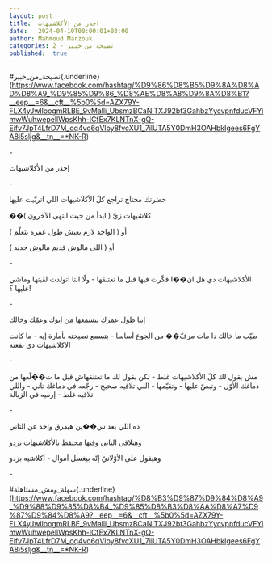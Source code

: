```yaml
---
layout: post
title:  احذر من الأكلاشيهات
date:   2024-04-10T00:00:01+03:00
author: Mahmoud Marzouk
categories: 2 - نصيحة من خبير
published:  true
---
```

\#نصيحة_من_خبير{.underline}(https://www.facebook.com/hashtag/%D9%86%D8%B5%D9%8A%D8%AD%D8%A9_%D9%85%D9%86_%D8%AE%D8%A8%D9%8A%D8%B1?__eep__=6&__cft__%5b0%5d=AZX79Y-FLX4yJwlIoogmRLBE_9vMalli_UbsmzBCaNlTXJ92bt3GahbzYycvpnfducVFYimwWuhwepellWpsKhh-ICfEx7KLNTnX-gQ-Eifv7JpT4LfrD7M_oq4vo6qVlby8fvcXU1_7ilUTA5Y0DmH3OAHbkIgees6FgYA8i5sljg&__tn__=*NK-R)

\-

إحذر من الأكلاشيهات

\-

حضرتك محتاج تراجع كلّ الأكلاشيهات اللي اتربّيت عليها

��كلاشيهات زيّ ( ابدأ من حيث انتهى الآخرون )

أو ( الواحد لازم يعيش طول عمره يتعلّم )

أو ( اللي مالوش قديم مالوش جديد )

\-

الأكلاشيهات دي هل ان��ا فكّرت فيها قبل ما تعتنقها - ولّا انتا اتولدت
لقيتها وماشي عليها ؟!

\-

إنتا طول عمرك بتسمعها من ابوك وعمّك وخالك

طيّب ما خالك دا مات مرفّ�� من الجوع أساسا - بتسمع نصيحته بأمارة إيه - ما
كانت الاكلاشيهات دي نفعته

\-

مش بقول لك كلّ الأكلاشيهات غلط - لكن بقول لك ما تعتنقهاش قبل ما ت��لّعها
من دماغك الأوّل - وتبصّ عليها - وتقيّمها - اللي تلاقيه صحيح - رجّعه في دماغك
تاني - واللي تلاقيه غلط - إرميه في الزبالة

\-

ده اللي بعد س��ين هيفرق واحد عن التاني

وهتلاقي التاني وقتها محتفظ بالأكلاشيهات بردو

وهيقول على الأوّلانيّ إنّه بيغسل أموال - أكلاشيه بردو

\-

\#سهلة_ومش_مستاهلة{.underline}(https://www.facebook.com/hashtag/%D8%B3%D9%87%D9%84%D8%A9_%D9%88%D9%85%D8%B4_%D9%85%D8%B3%D8%AA%D8%A7%D9%87%D9%84%D8%A9?__eep__=6&__cft__%5b0%5d=AZX79Y-FLX4yJwlIoogmRLBE_9vMalli_UbsmzBCaNlTXJ92bt3GahbzYycvpnfducVFYimwWuhwepellWpsKhh-ICfEx7KLNTnX-gQ-Eifv7JpT4LfrD7M_oq4vo6qVlby8fvcXU1_7ilUTA5Y0DmH3OAHbkIgees6FgYA8i5sljg&__tn__=*NK-R)

